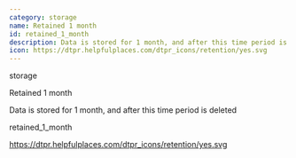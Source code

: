 ```yaml
---
category: storage
name: Retained 1 month
id: retained_1_month
description: Data is stored for 1 month, and after this time period is deleted
icon: https://dtpr.helpfulplaces.com/dtpr_icons/retention/yes.svg
---
```

storage

Retained 1 month

Data is stored for 1 month, and after this time period is deleted

retained_1_month

https://dtpr.helpfulplaces.com/dtpr_icons/retention/yes.svg